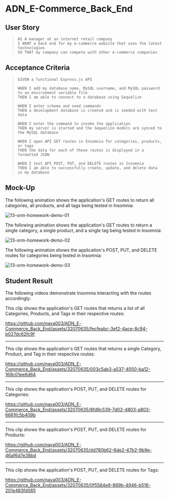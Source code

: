 # ADN_E-Commerce_Back_End

## User Story
> `AS A manager at an internet retail company`  
> `I WANT a back end for my e-commerce website that uses the latest technologies`  
> `SO THAT my company can compete with other e-commerce companies`

## Acceptance Criteria
> `GIVEN a functional Express.js API`
> 
> `WHEN I add my database name, MySQL username, and MySQL password to an environment variable file`  
> `THEN I am able to connect to a database using Sequelize`
> 
> `WHEN I enter schema and seed commands`  
> `THEN a development database is created and is seeded with test data`
> 
> `WHEN I enter the command to invoke the application`  
> `THEN my server is started and the Sequelize models are synced to the MySQL database`
> 
> `WHEN I open API GET routes in Insomnia for categories, products, or tags`  
> `THEN the data for each of these routes is displayed in a formatted JSON`
> 
> `WHEN I test API POST, PUT, and DELETE routes in Insomnia`  
> `THEN I am able to successfully create, update, and delete data in my database`

## Mock-Up

The following animation shows the application's GET routes to return all categories, all products, and all tags being tested in Insomnia:

![13-orm-homework-demo-01](https://github.com/nava003/ADN_E-Commerce_Back_End/assets/32070635/f69a7219-5834-4047-99a3-949201094f36)

The following animation shows the application's GET routes to return a single category, a single product, and a single tag being tested in Insomnia:

![13-orm-homework-demo-02](https://github.com/nava003/ADN_E-Commerce_Back_End/assets/32070635/d29e708f-80ac-414d-bbf3-da7db2cedafe)

The following animation shows the application's POST, PUT, and DELETE routes for categories being tested in Insomnia:

![13-orm-homework-demo-03](https://github.com/nava003/ADN_E-Commerce_Back_End/assets/32070635/630570cc-ba31-43e6-bd37-9e0565261023)

## Student Result
The following videos demonstrate Insomnia interacting with the routes accordingly:  

This clip shows the application's GET routes that returns a list of all Categories, Products, and Tags in their respective routes:  

https://github.com/nava003/ADN_E-Commerce_Back_End/assets/32070635/fecfeabc-3ef2-4ace-8c94-b027dc62fc9f

---

This clip shows the application's GET routes that returns a single Category, Product, and Tag in their respective routes:  

https://github.com/nava003/ADN_E-Commerce_Back_End/assets/32070635/003c5ab3-a537-4050-ba12-169c01ee6d64

---

This clip shows the application's POST, PUT, and DELETE routes for Categories:  

https://github.com/nava003/ADN_E-Commerce_Back_End/assets/32070635/8fd9c539-7d02-4803-a803-6661fc5b409b

---

This clip shows the application's POST, PUT, and DELETE routes for Products:  

https://github.com/nava003/ADN_E-Commerce_Back_End/assets/32070635/dd780b62-6de2-47b2-9b9e-46af6d7e38bd

---

This clip shows the application's POST, PUT, and DELETE routes for Tags:  

https://github.com/nava003/ADN_E-Commerce_Back_End/assets/32070635/0f5584e9-869b-4946-b516-201e483fd085
